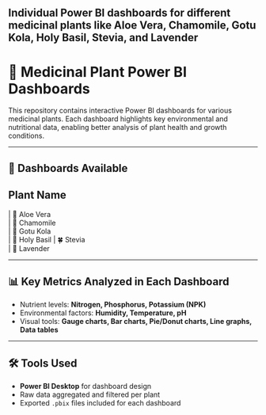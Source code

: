 ## Individual Power BI dashboards for different medicinal plants like Aloe Vera, Chamomile, Gotu Kola, Holy Basil, Stevia, and Lavender

# 🌿 Medicinal Plant Power BI Dashboards

This repository contains interactive Power BI dashboards for various medicinal plants. Each dashboard highlights key environmental and nutritional data, enabling better analysis of plant health and growth conditions.

---

## 📂 Dashboards Available

## Plant Name   

| 🌱 Aloe Vera   
| 🌼 Chamomile   
| 🌿 Gotu Kola  
| 🌾 Holy Basil 
| 🍀 Stevia      
| 🌸 Lavender    

---

## 📊 Key Metrics Analyzed in Each Dashboard

- Nutrient levels: **Nitrogen, Phosphorus, Potassium (NPK)**
- Environmental factors: **Humidity, Temperature, pH**
- Visual tools: **Gauge charts, Bar charts, Pie/Donut charts, Line graphs, Data tables**

---

## 🛠 Tools Used

- **Power BI Desktop** for dashboard design
- Raw data aggregated and filtered per plant
- Exported `.pbix` files included for each dashboard
